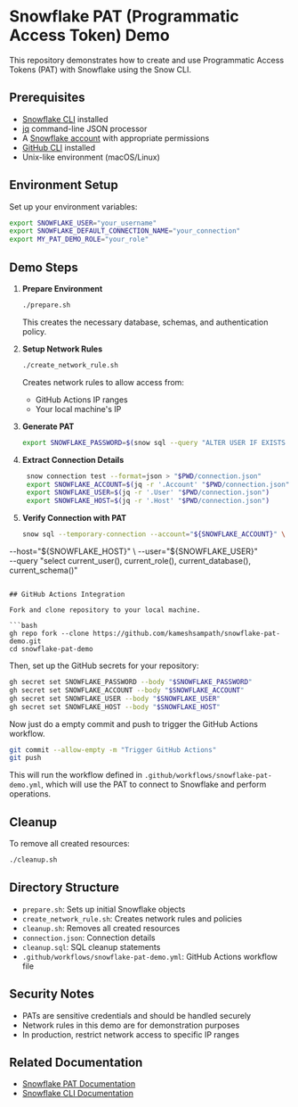 # Snowflake PAT (Programmatic Access Token) Demo

This repository demonstrates how to create and use Programmatic Access Tokens (PAT) with Snowflake using the Snow CLI.

## Prerequisites

- [Snowflake CLI](https://docs.snowflake.com/en/developer-guide/snowflake-cli/index) installed
- [jq](https://stedolan.github.io/jq/) command-line JSON processor
- A [Snowflake account](https://signup.snowflake.com/) with appropriate permissions
- [GitHub CLI](https://cli.github.com/) installed
- Unix-like environment (macOS/Linux)

## Environment Setup

Set up your environment variables:

```bash
export SNOWFLAKE_USER="your_username"
export SNOWFLAKE_DEFAULT_CONNECTION_NAME="your_connection"
export MY_PAT_DEMO_ROLE="your_role"
```

## Demo Steps

1. **Prepare Environment**
   ```bash
   ./prepare.sh
   ```
   This creates the necessary database, schemas, and authentication policy.

2. **Setup Network Rules**
   ```bash
   ./create_network_rule.sh
   ```
   Creates network rules to allow access from:
   - GitHub Actions IP ranges
   - Your local machine's IP

3. **Generate PAT**
   ```bash
   export SNOWFLAKE_PASSWORD=$(snow sql --query "ALTER USER IF EXISTS $SNOWFLAKE_USER ADD PAT my_demo_pat ROLE_RESTRICTION = $MY_PAT_DEMO_ROLE" --format=json | jq -r '.[] | .token_secret')
   ```
  
4. **Extract Connection Details**
   ```bash
    snow connection test --format=json > "$PWD/connection.json"
    export SNOWFLAKE_ACCOUNT=$(jq -r '.Account' "$PWD/connection.json")
    export SNOWFLAKE_USER=$(jq -r '.User' "$PWD/connection.json")
    export SNOWFLAKE_HOST=$(jq -r '.Host' "$PWD/connection.json")
   ```

5. **Verify Connection with PAT**
   ```bash
   snow sql --temporary-connection --account="${SNOWFLAKE_ACCOUNT}" \
  --host="${SNOWFLAKE_HOST}" \
  --user="${SNOWFLAKE_USER}" \
  --query "select current_user(), current_role(), current_database(), current_schema()"
   ```
  
## GitHub Actions Integration

Fork and clone repository to your local machine. 

```bash
gh repo fork --clone https://github.com/kameshsampath/snowflake-pat-demo.git
cd snowflake-pat-demo
```

Then, set up the GitHub secrets for your repository:

```bash
gh secret set SNOWFLAKE_PASSWORD --body "$SNOWFLAKE_PASSWORD"
gh secret set SNOWFLAKE_ACCOUNT --body "$SNOWFLAKE_ACCOUNT"
gh secret set SNOWFLAKE_USER --body "$SNOWFLAKE_USER"
gh secret set SNOWFLAKE_HOST --body "$SNOWFLAKE_HOST"
```

Now just do a empty commit and push to trigger the GitHub Actions workflow.

```bash
git commit --allow-empty -m "Trigger GitHub Actions"
git push
```

This will run the workflow defined in `.github/workflows/snowflake-pat-demo.yml`, which will use the PAT to connect to Snowflake and perform operations.

## Cleanup

To remove all created resources:

```bash
./cleanup.sh
```

## Directory Structure

- `prepare.sh`: Sets up initial Snowflake objects
- `create_network_rule.sh`: Creates network rules and policies
- `cleanup.sh`: Removes all created resources
- `connection.json`: Connection details
- `cleanup.sql`: SQL cleanup statements
- `.github/workflows/snowflake-pat-demo.yml`: GitHub Actions workflow file

## Security Notes

- PATs are sensitive credentials and should be handled securely
- Network rules in this demo are for demonstration purposes
- In production, restrict network access to specific IP ranges

## Related Documentation

- [Snowflake PAT Documentation](https://docs.snowflake.com/en/user-guide/programmatic-access-tokens)
- [Snowflake CLI Documentation](https://docs.snowflake.com/en/developer-guide/snowflake-cli/index)